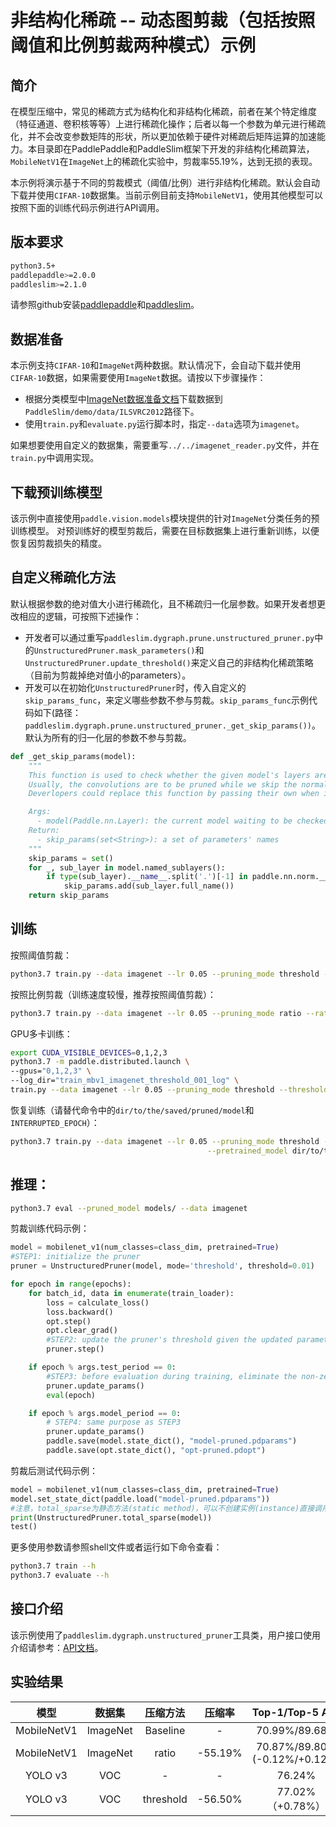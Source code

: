 # 非结构化稀疏 -- 动态图剪裁（包括按照阈值和比例剪裁两种模式）示例

## 简介

在模型压缩中，常见的稀疏方式为结构化和非结构化稀疏，前者在某个特定维度（特征通道、卷积核等等）上进行稀疏化操作；后者以每一个参数为单元进行稀疏化，并不会改变参数矩阵的形状，所以更加依赖于硬件对稀疏后矩阵运算的加速能力。本目录即在PaddlePaddle和PaddleSlim框架下开发的非结构化稀疏算法，`MobileNetV1`在`ImageNet`上的稀疏化实验中，剪裁率55.19%，达到无损的表现。

本示例将演示基于不同的剪裁模式（阈值/比例）进行非结构化稀疏。默认会自动下载并使用`CIFAR-10`数据集。当前示例目前支持`MobileNetV1`，使用其他模型可以按照下面的训练代码示例进行API调用。

## 版本要求
```bash
python3.5+
paddlepaddle>=2.0.0
paddleslim>=2.1.0
```

请参照github安装[paddlepaddle](https://github.com/PaddlePaddle/Paddle)和[paddleslim](https://github.com/PaddlePaddle/PaddleSlim)。

## 数据准备

本示例支持`CIFAR-10`和`ImageNet`两种数据。默认情况下，会自动下载并使用`CIFAR-10`数据，如果需要使用`ImageNet`数据。请按以下步骤操作：

- 根据分类模型中[ImageNet数据准备文档](https://github.com/PaddlePaddle/models/tree/develop/PaddleCV/image_classification#%E6%95%B0%E6%8D%AE%E5%87%86%E5%A4%87)下载数据到`PaddleSlim/demo/data/ILSVRC2012`路径下。
- 使用`train.py`和`evaluate.py`运行脚本时，指定`--data`选项为`imagenet`。

如果想要使用自定义的数据集，需要重写`../../imagenet_reader.py`文件，并在`train.py`中调用实现。

## 下载预训练模型

该示例中直接使用`paddle.vision.models`模块提供的针对`ImageNet`分类任务的预训练模型。 对预训练好的模型剪裁后，需要在目标数据集上进行重新训练，以便恢复因剪裁损失的精度。

## 自定义稀疏化方法

默认根据参数的绝对值大小进行稀疏化，且不稀疏归一化层参数。如果开发者想更改相应的逻辑，可按照下述操作：

- 开发者可以通过重写`paddleslim.dygraph.prune.unstructured_pruner.py`中的`UnstructuredPruner.mask_parameters()`和`UnstructuredPruner.update_threshold()`来定义自己的非结构化稀疏策略（目前为剪裁掉绝对值小的parameters）。
- 开发可以在初始化`UnstructuredPruner`时，传入自定义的`skip_params_func`，来定义哪些参数不参与剪裁。`skip_params_func`示例代码如下(路径：`paddleslim.dygraph.prune.unstructured_pruner._get_skip_params())`。默认为所有的归一化层的参数不参与剪裁。

```python
def _get_skip_params(model):
    """
    This function is used to check whether the given model's layers are valid to be pruned.
    Usually, the convolutions are to be pruned while we skip the normalization-related parameters.
    Deverlopers could replace this function by passing their own when initializing the UnstructuredPuner instance.

    Args:
      - model(Paddle.nn.Layer): the current model waiting to be checked.
    Return:
      - skip_params(set<String>): a set of parameters' names
    """
    skip_params = set()
    for _, sub_layer in model.named_sublayers():
        if type(sub_layer).__name__.split('.')[-1] in paddle.nn.norm.__all__:
            skip_params.add(sub_layer.full_name())
    return skip_params
```

## 训练

按照阈值剪裁：
```bash
python3.7 train.py --data imagenet --lr 0.05 --pruning_mode threshold --threshold 0.01
```

按照比例剪裁（训练速度较慢，推荐按照阈值剪裁）：
```bash
python3.7 train.py --data imagenet --lr 0.05 --pruning_mode ratio --ratio 0.5
```

GPU多卡训练：
```bash
export CUDA_VISIBLE_DEVICES=0,1,2,3
python3.7 -m paddle.distributed.launch \
--gpus="0,1,2,3" \
--log_dir="train_mbv1_imagenet_threshold_001_log" \
train.py --data imagenet --lr 0.05 --pruning_mode threshold --threshold 0.01
```

恢复训练（请替代命令中的`dir/to/the/saved/pruned/model`和`INTERRUPTED_EPOCH`）：
```bash
python3.7 train.py --data imagenet --lr 0.05 --pruning_mode threshold --threshold 0.01 \
                                            --pretrained_model dir/to/the/saved/pruned/model --resume_epoch INTERRUPTED_EPOCH
```

## 推理：
```bash
python3.7 eval --pruned_model models/ --data imagenet
```

剪裁训练代码示例：
```python
model = mobilenet_v1(num_classes=class_dim, pretrained=True)
#STEP1: initialize the pruner
pruner = UnstructuredPruner(model, mode='threshold', threshold=0.01)

for epoch in range(epochs):
    for batch_id, data in enumerate(train_loader):
        loss = calculate_loss()
        loss.backward()
        opt.step()
        opt.clear_grad()
        #STEP2: update the pruner's threshold given the updated parameters
        pruner.step()

    if epoch % args.test_period == 0:
        #STEP3: before evaluation during training, eliminate the non-zeros generated by opt.step(), which, however, the cached masks setting to be zeros.
        pruner.update_params()
        eval(epoch)

    if epoch % args.model_period == 0:
        # STEP4: same purpose as STEP3
        pruner.update_params()
        paddle.save(model.state_dict(), "model-pruned.pdparams")
        paddle.save(opt.state_dict(), "opt-pruned.pdopt")
```

剪裁后测试代码示例：
```python
model = mobilenet_v1(num_classes=class_dim, pretrained=True)
model.set_state_dict(paddle.load("model-pruned.pdparams"))
#注意，total_sparse为静态方法(static method)，可以不创建实例(instance)直接调用，方便只做测试的写法。
print(UnstructuredPruner.total_sparse(model))
test()
```

更多使用参数请参照shell文件或者运行如下命令查看：
```bash
python3.7 train --h
python3.7 evaluate --h
```

## 接口介绍

该示例使用了`paddleslim.dygraph.unstructured_pruner`工具类，用户接口使用介绍请参考：[API文档]()。

## 实验结果

| 模型 | 数据集 | 压缩方法 | 压缩率| Top-1/Top-5 Acc | lr | threshold | epoch |
|:--:|:---:|:--:|:--:|:--:|:--:|:--:|:--:|
| MobileNetV1 | ImageNet | Baseline | - | 70.99%/89.68% | - | - | - |
| MobileNetV1 | ImageNet |   ratio  | -55.19% | 70.87%/89.80% (-0.12%/+0.12%) | 0.005 | - | 68 |
| YOLO v3     |  VOC     | - | - |76.24% | - | - | - |
| YOLO v3     |  VOC     |threshold | -56.50% | 77.02%（+0.78%） | 0.001 | 0.01 | 102k iterations |
